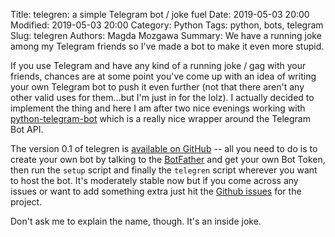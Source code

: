 Title: telegren: a simple Telegram bot / joke fuel
Date: 2019-05-03 20:00
Modified: 2019-05-03 20:00
Category: Python
Tags: python, bots, telegram
Slug: telegren
Authors: Magda Mozgawa
Summary: We have a running joke among my Telegram friends so I've made a bot to make it even more stupid.

If you use Telegram and have any kind of a running joke / gag with your friends, chances are at some point you've come up with an idea of writing your own Telegram bot to push it even further (not that there aren't any other valid uses for them...but I'm just in for the lolz). I actually decided to implement the thing and here I am after two nice evenings working with [python-telegram-bot](https://github.com/python-telegram-bot/python-telegram-bot) which is a really nice wrapper around the Telegram Bot API.

The version 0.1 of telegren is [available on GitHub](https://github.com/mkmozgawa/telegren) -- all you need to do is to create your own bot by talking to the [BotFather](https://telegram.me/botfather) and get your own Bot Token, then run the `setup` script and finally the `telegren` script wherever you want to host the bot. It's moderately stable now but if you come across any issues or want to add something extra just hit the [Github issues](https://github.com/mkmozgawa/telegren/issues) for the project.

Don't ask me to explain the name, though. It's an inside joke.